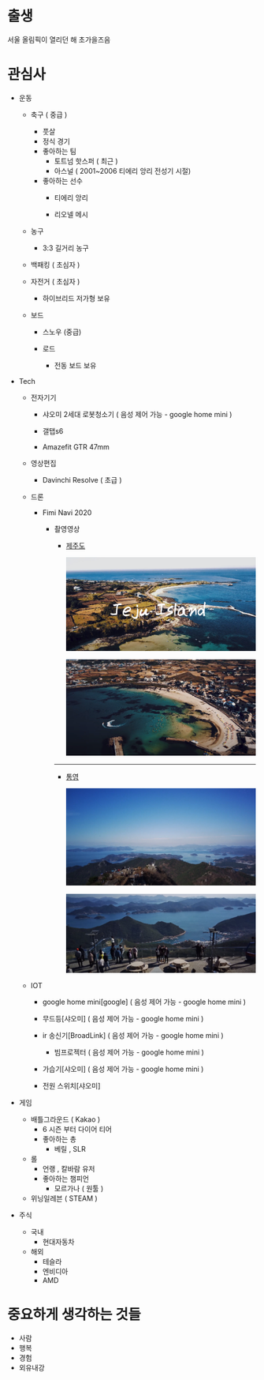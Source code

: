 

# 출생 

서울 올림픽이 열리던 해 초가을즈음



# 관심사 

* 운동

  * 축구 ( 중급 )

    * 풋살
    * 정식 경기
    * 좋아하는 팀
      * 토트넘 핫스퍼 ( 최근 )
      * 아스널 ( 2001~2006 티에리 앙리 전성기 시절)
    * 좋아하는 선수
      * 티에리 앙리
      
      * 리오넬 메시
      
        

  * 농구

    * 3:3 길거리 농구
    
      
    
  * 백패킹 ( 초심자 )

    

  * 자전거 ( 초심자 )

    * 하이브리드 저가형 보유

      

  * 보드

    * 스노우 (중급)

    * 로드

      * 전동 보드 보유

        

* Tech

  * 전자기기
  
    * 샤오미 2세대 로봇청소기 ( 음성 제어 가능 - google home mini )
    
    * 갤탭s6
    
    * Amazefit GTR 47mm
    
      
    
  * 영상편집
    * Davinchi Resolve ( 초급 )
  
      
  
  * 드론
    * Fimi Navi 2020
      * 촬영영상
      
         * [제주도](https://youtu.be/tc_7nO_oqPk) 
         
             <img src="md-images/image-20210604105756015.png" alt="image-20210604105756015" style="zoom: 80%;" />
  
             ![image-20210604105832728](md-images/image-20210604105832728.png)
         ---
         * [통영](https://youtu.be/5V9D5URqNI4)
         
           ![image-20210604111203841](md-images/image-20210604111203841.png)
         
           ![image-20210604111229911](md-images/image-20210604111229911.png)
  
  * IOT
    * google home mini[google] ( 음성 제어 가능 - google home mini  )
  
    * 무드등[샤오미] ( 음성 제어 가능 - google home mini  )
  
    * ir 송신기[BroadLink] ( 음성 제어 가능 - google home mini  )
      * 빔프로젝터 ( 음성 제어 가능 - google home mini  )
      
    * 가습기[샤오미] ( 음성 제어 가능 - google home mini  )
  
    * 전원 스위치[샤오미]
  
      
  
* 게임

  * 배틀그라운드 ( Kakao )
    * 6 시즌 부터 다이어 티어
    * 좋아하는 총
      * 베릴 , SLR
  * 롤
    * 언랭 , 칼바람 유저
    * 좋아하는 챔피언
      * 모르가나 ( 원툴 )
  * 위닝일레븐 ( STEAM )

  

* 주식

  * 국내
    * 현대자동차
  * 해외
    * 테슬라
    * 엔비디아
    * AMD

  

# 중요하게 생각하는 것들

* 사람
* 행복
* 경험
* 외유내강
